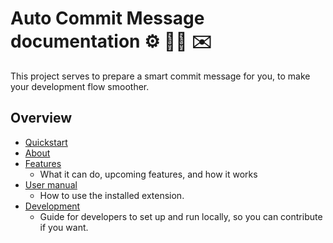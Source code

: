 # Auto Commit Message documentation ⚙️ 🧙‍♂️ ✉️

This project serves to prepare a smart commit message for you, to make your development flow smoother.


## Overview

- [Quickstart](quickstart.md)
- [About](about.md)
- [Features](features.md)
    - What it can do, upcoming features, and how it works
- [User manual](manual/)
    - How to use the installed extension.
- [Development](development/)
    - Guide for developers to set up and run locally, so you can contribute if you want.

<!--

The docs are split into two features:

- [Extension](extension.md)
- [Terminal hook](terminal-hook.md)

Part ideas:

- A shell script in a repo
- References a concatenated JS script from this repo (just the text handling and not the full extension), which is in a bin directory.

-->
